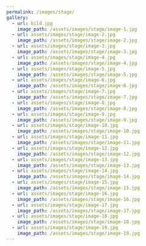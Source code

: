 ```yaml
---
permalink: /images/stage/
gallery:
  - url: bild.jpg
    image_path: /assets/images/stage/image-1.jpg
  - url: assets/images/stage/image-2.jpg
    image_path: /assets/images/stage/image-2.jpg
  - url: assets/images/stage/image-3.jpg
    image_path: /assets/images/stage/image-3.jpg
  - url: assets/images/stage/image-4.jpg
    image_path: /assets/images/stage/image-4.jpg
  - url: assets/images/stage/image-5.jpg
    image_path: /assets/images/stage/image-5.jpg
  - url: assets/images/stage/image-6.jpg
    image_path: /assets/images/stage/image-6.jpg
  - url: assets/images/stage/image-7.jpg
    image_path: /assets/images/stage/image-7.jpg
  - url: assets/images/stage/image-8.jpg
    image_path: /assets/images/stage/image-8.jpg
  - url: assets/images/stage/image-9.jpg
    image_path: /assets/images/stage/image-9.jpg
  - url: assets/images/stage/image-10.jpg
    image_path: /assets/images/stage/image-10.jpg
  - url: assets/images/stage/image-11.jpg
    image_path: /assets/images/stage/image-11.jpg
  - url: assets/images/stage/image-12.jpg
    image_path: /assets/images/stage/image-12.jpg
  - url: assets/images/stage/image-13.jpg
    image_path: /assets/images/stage/image-13.jpg
  - url: assets/images/stage/image-14.jpg
    image_path: /assets/images/stage/image-14.jpg
  - url: assets/images/stage/image-15.jpg
    image_path: /assets/images/stage/image-15.jpg
  - url: assets/images/stage/image-16.jpg
    image_path: /assets/images/stage/image-16.jpg
  - url: assets/images/stage/image-17.jpg
    image_path: /assets/images/stage/image-17.jpg
  - url: assets/images/stage/image-18.jpg
    image_path: /assets/images/stage/image-18.jpg
  - url: assets/images/stage/image-19.jpg
    image_path: /assets/images/stage/image-19.jpg
---
```

